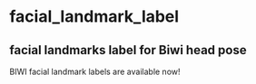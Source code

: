 # facial_landmark_label
## facial landmarks label for Biwi head pose
BIWI facial landmark labels are available now!
